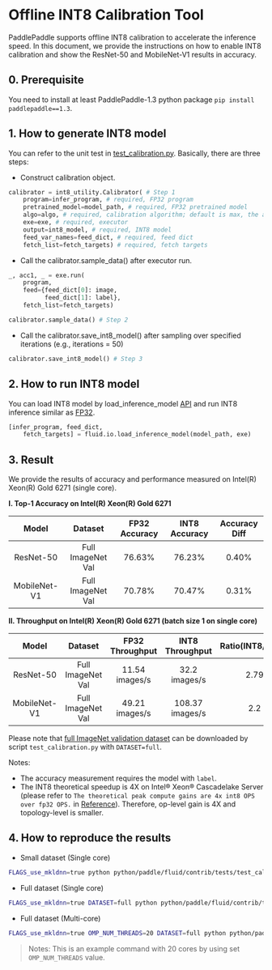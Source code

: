 # Offline INT8 Calibration Tool

PaddlePaddle supports offline INT8 calibration to accelerate the inference speed. In this document, we provide the instructions on how to enable INT8 calibration and show the ResNet-50 and MobileNet-V1 results in accuracy.

## 0. Prerequisite
You need to install at least PaddlePaddle-1.3 python package `pip install paddlepaddle==1.3`.

## 1. How to generate INT8 model
You can refer to the unit test in [test_calibration.py](../tests/test_calibration.py). Basically, there are three steps:
* Construct calibration object.

```python
calibrator = int8_utility.Calibrator( # Step 1
    program=infer_program, # required, FP32 program
    pretrained_model=model_path, # required, FP32 pretrained model
    algo=algo, # required, calibration algorithm; default is max, the alternative is KL (Kullback–Leibler divergence)
    exe=exe, # required, executor
    output=int8_model, # required, INT8 model
    feed_var_names=feed_dict, # required, feed dict
    fetch_list=fetch_targets) # required, fetch targets
```

* Call the calibrator.sample_data() after executor run.
```python
_, acc1, _ = exe.run(
    program,
    feed={feed_dict[0]: image,
          feed_dict[1]: label},
    fetch_list=fetch_targets)

calibrator.sample_data() # Step 2
```

* Call the calibrator.save_int8_model() after sampling over specified iterations (e.g., iterations = 50)
```python
calibrator.save_int8_model() # Step 3
```

## 2. How to run INT8 model
You can load INT8 model by load_inference_model [API](https://github.com/PaddlePaddle/Paddle/blob/8b50ad80ff6934512d3959947ac1e71ea3fb9ea3/python/paddle/fluid/io.py#L991) and run INT8 inference similar as [FP32](https://github.com/PaddlePaddle/models/blob/develop/fluid/PaddleCV/object_detection/eval.py "FP32").

```python
[infer_program, feed_dict,
    fetch_targets] = fluid.io.load_inference_model(model_path, exe)
```

## 3. Result
We provide the results of accuracy and performance measured on Intel(R) Xeon(R) Gold 6271 (single core).

**I. Top-1 Accuracy on Intel(R) Xeon(R) Gold 6271**

| Model  | Dataset  | FP32 Accuracy  | INT8 Accuracy  | Accuracy Diff  |
| :------------: | :------------: | :------------: | :------------: | :------------: |
| ResNet-50  | Full ImageNet Val  |  76.63%  | 76.23%  | 0.40% |
| MobileNet-V1 | Full ImageNet Val  | 70.78%  | 70.47%  | 0.31%  |

**II. Throughput on Intel(R) Xeon(R) Gold 6271 (batch size 1 on single core)**

| Model  | Dataset  | FP32 Throughput  | INT8 Throughput  |  Ratio(INT8/FP32)  |
| :------------: | :------------: | :------------: | :------------: | :------------: |
| ResNet-50  | Full ImageNet Val  |  11.54 images/s | 32.2 images/s | 2.79 |
| MobileNet-V1 | Full ImageNet Val  | 49.21 images/s | 108.37 images/s | 2.2  |

Please note that [full ImageNet validation dataset](http://www.image-net.org/challenges/LSVRC/2012/nnoupb/ILSVRC2012_img_val.tar "full ImageNet validation dataset") can be downloaded by script `test_calibration.py` with `DATASET=full`. 

Notes:
* The accuracy measurement requires the model with `label`.
* The INT8 theoretical speedup is 4X on Intel® Xeon® Cascadelake Server (please refer to `The theoretical peak compute gains are 4x int8 OPS over fp32 OPS.` in  [Reference](https://software.intel.com/en-us/articles/lower-numerical-precision-deep-learning-inference-and-training "Reference")). Therefore, op-level gain is 4X and topology-level is smaller.

## 4. How to reproduce the results
* Small dataset (Single core)
```bash
FLAGS_use_mkldnn=true python python/paddle/fluid/contrib/tests/test_calibration.py
```

* Full dataset (Single core)
```bash
FLAGS_use_mkldnn=true DATASET=full python python/paddle/fluid/contrib/tests/test_calibration.py
```

* Full dataset (Multi-core)
```bash
FLAGS_use_mkldnn=true OMP_NUM_THREADS=20 DATASET=full python python/paddle/fluid/contrib/tests/test_calibration.py
```
> Notes: This is an example command with 20 cores by using set `OMP_NUM_THREADS` value.
